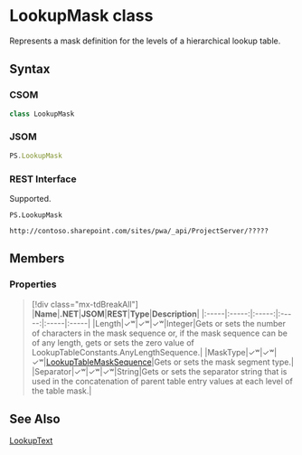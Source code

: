 [comment]: # (Name:LookupMask)
[comment]: # (Name:Microsoft.ProjectServer.LookupMask)
[comment]: # (Type:class)
[comment]: # (Status:Verified)

# <a name="name"></a>LookupMask class

<a name="description"></a>Represents a mask definition for the levels of a hierarchical lookup table.

## <a name="syntax"></a>Syntax

### CSOM

```cs
class LookupMask 
```
### JSOM

```javascript
PS.LookupMask
```
### REST Interface

Supported.

```
PS.LookupMask

http://contoso.sharepoint.com/sites/pwa/_api/ProjectServer/?????
```

## <a name="members"></a>Members

### <a name="properties"></a>Properties
> [!div class="mx-tdBreakAll"]
|**Name**|**.NET**|**JSOM**|**REST**|**Type**|**Description**|
|:-----|:-----:|:-----:|:-----:|:-----|:-----|
|<a name="Length"></a>Length|&#x2713;&#x02B7;|&#x2713;&#x02B7;|&#x2713;&#x02B7;|Integer|Gets or sets the number of characters in the mask sequence or, if the mask sequence can be of any length, gets or sets the zero value of LookupTableConstants.AnyLengthSequence.|
|<a name="MaskType"></a>MaskType|&#x2713;&#x02B7;|&#x2713;&#x02B7;|&#x2713;&#x02B7;|[LookupTableMaskSequence](LookupTableMaskSequence.md)|Gets or sets the mask segment type.|
|<a name="Separator"></a>Separator|&#x2713;&#x02B7;|&#x2713;&#x02B7;|&#x2713;&#x02B7;|String|Gets or sets the separator string that is used in the concatenation of parent table entry values at each level of the table mask.|

## <a name="seeAlso"></a>See Also

[LookupText](LookupText.md)<br/>
